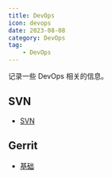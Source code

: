 ```yaml
---
title: DevOps
icon: devops
date: 2023-08-08
category: DevOps
tag:
    - DevOps
---
```


记录一些 DevOps 相关的信息。

<!-- more -->

## SVN

- [SVN](./svn/svn.md)

## Gerrit

- [基础](./gerrit/tutorial/)
